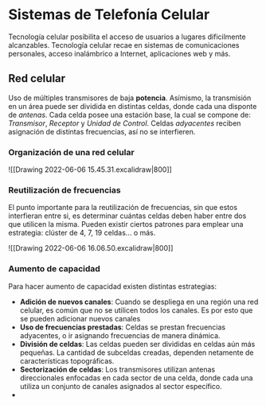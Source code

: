 # Sistemas de Telefonía Celular

Tecnología celular posibilita el acceso de usuarios a lugares dificilmente alcanzables. Tecnología celular recae en sistemas de comunicaciones personales, acceso inalámbrico a Internet, aplicaciones web y más.

## Red celular
Uso de múltiples transmisores de baja **potencia**.  Asímismo, la transmisión en un área puede ser dividida en distintas celdas, donde cada una disponte de *antenas*.
Cada celda posee una estación base, la cual se compone de: *Transmisor*, *Receptor* y *Unidad de Control*.
Celdas *adyacentes* reciben asignación de distintas frecuencias, así no se interfieren.

### Organización de una red celular

![[Drawing 2022-06-06 15.45.31.excalidraw|800]]



### Reutilización de frecuencias
El punto importante para la reutilización de frecuencias, sin que estos interfieran entre si, es determinar cuántas celdas deben haber entre dos que utilicen la misma.
Pueden existir ciertos patrones para emplear una estrategia: clúster de 4, 7, 19 celdas... o más.

![[Drawing 2022-06-06 16.06.50.excalidraw|800]]

### Aumento de capacidad
Para hacer aumento de capacidad existen distintas estrategias:
- **Adición de nuevos canales**: Cuando se despliega en una región una red celular, es común que no se utilicen todos los canales. Es por esto que se pueden adicionar nuevos canales
- **Uso de frecuencias prestadas**: Celdas se prestan frecuencias adyacentes, o ir asignando frecuencias de manera dinámica.
- **División de celdas**: Las celdas pueden ser divididas en celdas aún más pequeñas. La cantidad de subceldas creadas, dependen netamente de características topográficas.
- **Sectorización de celdas**: Los transmisores utilizan antenas direccionales enfocadas en cada sector de una celda, donde cada una utiliza un conjunto de canales asignados al sector específico.
- 